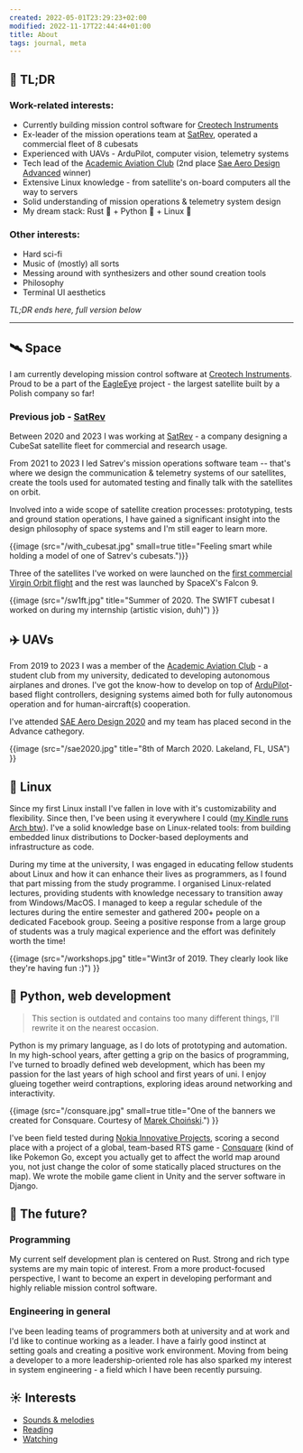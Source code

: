 ```yaml
---
created: 2022-05-01T23:29:23+02:00
modified: 2022-11-17T22:44:44+01:00
title: About
tags: journal, meta
---
```


## 📖 TL;DR

### Work-related interests:

- Currently building mission control software for [Creotech
  Instruments](https://creotech.pl/)
- Ex-leader of the mission operations team at
  [SatRev](https://satrevolution.com/), operated a commercial fleet of 8
  cubesats
- Experienced with UAVs - ArduPilot, computer vision, telemetry systems
- Tech lead of the [Academic Aviation Club](http://akl.pwr.edu.pl) (2nd place
  [Sae Aero Design Advanced](https://www.saeaerodesign.com/) winner)
- Extensive Linux knowledge - from satellite's on-board computers all the way
  to servers
- Solid understanding of mission operations & telemetry system design
- My dream stack: Rust 🦀 + Python 🐍 + Linux 🐧

### Other interests:

- Hard sci-fi
- Music of (mostly) all sorts
- Messing around with synthesizers and other sound creation tools
- Philosophy
- Terminal UI aesthetics

*TL;DR ends here, full version below*

---


## 🛰️ Space

I am currently developing mission control software at [Creotech
Instruments](https://creotech.pl/). Proud to be a part of the
[EagleEye](https://creotech.pl/news/the-polish-satellite-eagleeye-is-a-breakthrough-project-for-the-space-sector/)
project - the largest satellite built by a Polish company so far!

### Previous job - [SatRev](https://satrev.space/)

Between 2020 and 2023 I was working at [SatRev](https://satrev.space/) - a
company designing a CubeSat satellite fleet for commercial and research usage.

From 2021 to 2023 I led Satrev's mission operations software team -- that's
where we design the communication & telemetry systems of our satellites, create
the tools used for automated testing and finally talk with the satellites on
orbit.

Involved into a wide scope of satellite creation processes: prototyping, tests and ground station operations,
I have gained a significant insight into the design philosophy of space systems and I'm still eager to learn more.

{{image (src="/with_cubesat.jpg" small=true title="Feeling smart while holding a model of one of Satrev's cubesats.")}}

Three of the satellites I've worked on were launched on the [first commercial
Virgin Orbit
flight](https://virginorbit.com/the-latest/virgin-orbit-selected-to-launch-satrevolutions-constellation-of-constellations/)
and the rest was launched by SpaceX's Falcon 9.

{{image (src="/sw1ft.jpg" title="Summer of 2020. The SW1FT cubesat I worked on during my internship (artistic vision, duh)") }}


## ✈️ UAVs

From 2019 to 2023 I was a member of the [Academic Aviation
Club](http://akl.pwr.edu.pl) - a student club from my university, dedicated to
developing autonomous airplanes and drones. I've got the know-how to develop on
top of [ArduPilot](https://github.com/ArduPilot/ardupilot)-based flight
controllers, designing systems aimed both for fully autonomous operation and
for human-aircraft(s) cooperation.

I've attended [SAE Aero Design 2020](https://www.saeaerodesign.com/) and my team has placed second in the Advance cathegory.

{{image (src="/sae2020.jpg" title="8th of March 2020. Lakeland, FL, USA") }}

## 🐧 Linux

Since my first Linux install I've fallen in love with it's customizability and
flexibility. Since then, I've been using it everywhere I could ([my Kindle
runs Arch btw](https://github.com/Wint3rmute/arch-linux-on-kindle)). I've a
solid knowledge base on Linux-related tools: from building embedded linux
distributions to Docker-based deployments and infrastructure as code.

During my time at the university, I was engaged in educating fellow students
about Linux and how it can enhance their lives as programmers, as I found that
part missing from the study programme. I organised Linux-related lectures,
providing students with knowledge necessary to transition away from
Windows/MacOS. I managed to keep a regular schedule of the lectures during the
entire semester and gathered 200+ people on a dedicated Facebook group.
Seeing a positive response from a large group of students was a truly
magical experience and the effort was definitely worth the time!

{{image (src="/workshops.jpg" title="Wint3r of 2019. They clearly look like they're having fun :)") }}

## 🐍 Python, web development

> This section is outdated and contains too many different things, I'll rewrite
> it on the nearest occasion.

Python is my primary language, as I do lots of prototyping and automation. In
my high-school years, after getting a grip on the basics of programming, I've
turned to broadly defined web development, which has been my passion for the
last years of high school and first years of uni. I enjoy glueing together
weird contraptions, exploring ideas around networking and interactivity.

{{image (src="/consquare.jpg" small=true title="One of the banners we created for Consquare. Courtesy of [Marek Choiński](https://marekchoinski.com/).") }}

I've been field tested during [Nokia Innovative
Projects](https://github.com/nokia-wroclaw/innovativeprojects), scoring a
second place with a project of a global, team-based RTS game -
[Consquare](https://marekchoinski.com/consquare/) (kind of like Pokemon Go,
except you actually get to affect the world map around you, not just change the
color of some statically placed structures on the map). We wrote the mobile
game client in Unity and the server software in Django.

## 🌌 The future?

### Programming

My current self development plan is centered on Rust. Strong and rich type
systems are my main topic of interest. From a more product-focused perspective,
I want to become an expert in developing performant and highly reliable mission
control software.

### Engineering in general

I've been leading teams of programmers both at university and at work and I'd
like to continue working as a leader. I have a fairly good instinct at setting
goals and creating a positive work environment. Moving from being a developer
to a more leadership-oriented role has also sparked my interest in system
engineering - a field which I have been recently pursuing.

## ☀️ Interests

- [Sounds & melodies](/sounds)
- [Reading](/reading)
- [Watching](/watching)
